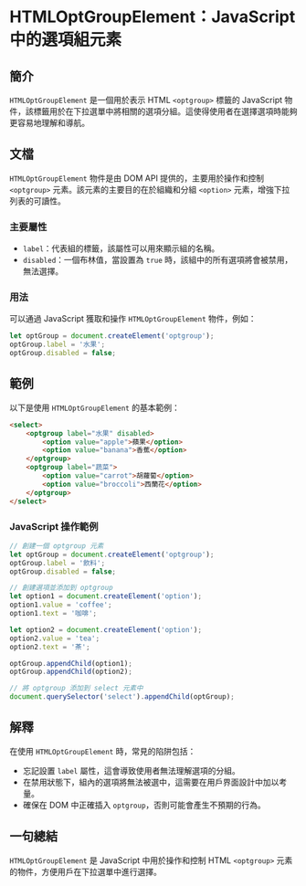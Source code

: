 <!--
Meta Description: # HTMLOptGroupElement：JavaScript 中的選項組元素 ## 簡介 `HTMLOptGroupElement` 是一個用於表示 HTML `<optgroup>` 標籤的 JavaScript 物件，該標籤用於在下拉選單中將相關的選項分組。這使得使用者在選擇選項時能夠更容易...
Meta Keywords: optgroup, option, htmloptgroupelement, javascript, label
-->

# HTMLOptGroupElement：JavaScript 中的選項組元素

## 簡介
`HTMLOptGroupElement` 是一個用於表示 HTML `<optgroup>` 標籤的 JavaScript 物件，該標籤用於在下拉選單中將相關的選項分組。這使得使用者在選擇選項時能夠更容易地理解和導航。

## 文檔
`HTMLOptGroupElement` 物件是由 DOM API 提供的，主要用於操作和控制 `<optgroup>` 元素。該元素的主要目的在於組織和分組 `<option>` 元素，增強下拉列表的可讀性。

### 主要屬性
- `label`：代表組的標籤，該屬性可以用來顯示組的名稱。
- `disabled`：一個布林值，當設置為 `true` 時，該組中的所有選項將會被禁用，無法選擇。

### 用法
可以通過 JavaScript 獲取和操作 `HTMLOptGroupElement` 物件，例如：
```javascript
let optGroup = document.createElement('optgroup');
optGroup.label = '水果';
optGroup.disabled = false;
```

## 範例
以下是使用 `HTMLOptGroupElement` 的基本範例：

```html
<select>
    <optgroup label="水果" disabled>
        <option value="apple">蘋果</option>
        <option value="banana">香蕉</option>
    </optgroup>
    <optgroup label="蔬菜">
        <option value="carrot">胡蘿蔔</option>
        <option value="broccoli">西蘭花</option>
    </optgroup>
</select>
```

### JavaScript 操作範例
```javascript
// 創建一個 optgroup 元素
let optGroup = document.createElement('optgroup');
optGroup.label = '飲料';
optGroup.disabled = false;

// 創建選項並添加到 optgroup
let option1 = document.createElement('option');
option1.value = 'coffee';
option1.text = '咖啡';

let option2 = document.createElement('option');
option2.value = 'tea';
option2.text = '茶';

optGroup.appendChild(option1);
optGroup.appendChild(option2);

// 將 optgroup 添加到 select 元素中
document.querySelector('select').appendChild(optGroup);
```

## 解釋
在使用 `HTMLOptGroupElement` 時，常見的陷阱包括：
- 忘記設置 `label` 屬性，這會導致使用者無法理解選項的分組。
- 在禁用狀態下，組內的選項將無法被選中，這需要在用戶界面設計中加以考量。
- 確保在 DOM 中正確插入 `optgroup`，否則可能會產生不預期的行為。

## 一句總結
`HTMLOptGroupElement` 是 JavaScript 中用於操作和控制 HTML `<optgroup>` 元素的物件，方便用戶在下拉選單中進行選擇。